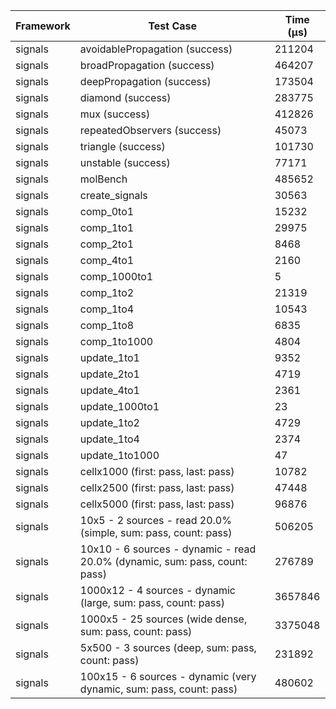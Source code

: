 | Framework | Test Case | Time (μs) |
| --- | --- | --- |
| signals | avoidablePropagation (success) | 211204 |
| signals | broadPropagation (success) | 464207 |
| signals | deepPropagation (success) | 173504 |
| signals | diamond (success) | 283775 |
| signals | mux (success) | 412826 |
| signals | repeatedObservers (success) | 45073 |
| signals | triangle (success) | 101730 |
| signals | unstable (success) | 77171 |
| signals | molBench | 485652 |
| signals | create_signals | 30563 |
| signals | comp_0to1 | 15232 |
| signals | comp_1to1 | 29975 |
| signals | comp_2to1 | 8468 |
| signals | comp_4to1 | 2160 |
| signals | comp_1000to1 | 5 |
| signals | comp_1to2 | 21319 |
| signals | comp_1to4 | 10543 |
| signals | comp_1to8 | 6835 |
| signals | comp_1to1000 | 4804 |
| signals | update_1to1 | 9352 |
| signals | update_2to1 | 4719 |
| signals | update_4to1 | 2361 |
| signals | update_1000to1 | 23 |
| signals | update_1to2 | 4729 |
| signals | update_1to4 | 2374 |
| signals | update_1to1000 | 47 |
| signals | cellx1000 (first: pass, last: pass) | 10782 |
| signals | cellx2500 (first: pass, last: pass) | 47448 |
| signals | cellx5000 (first: pass, last: pass) | 96876 |
| signals | 10x5 - 2 sources - read 20.0% (simple, sum: pass, count: pass) | 506205 |
| signals | 10x10 - 6 sources - dynamic - read 20.0% (dynamic, sum: pass, count: pass) | 276789 |
| signals | 1000x12 - 4 sources - dynamic (large, sum: pass, count: pass) | 3657846 |
| signals | 1000x5 - 25 sources (wide dense, sum: pass, count: pass) | 3375048 |
| signals | 5x500 - 3 sources (deep, sum: pass, count: pass) | 231892 |
| signals | 100x15 - 6 sources - dynamic (very dynamic, sum: pass, count: pass) | 480602 |
